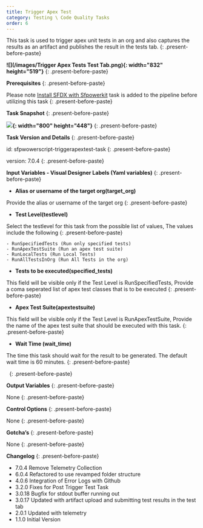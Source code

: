 ```yaml
---
title: Trigger Apex Test
category: Testing \ Code Quality Tasks
order: 6
---
```


This task is used to trigger apex unit tests in an org and also captures the results as an artifact and publishes the result in the tests tab.
{: .present-before-paste}

**![](/images/Trigger Apex Tests Test Tab.png){: width="832" height="519"}**
{: .present-before-paste}

**Prerequisites**
{: .present-before-paste}

Please note [Install SFDX with Sfpowerkit](/Tasks/Common-Utility-Tasks/Install%20SFDX%20CLI/) task is added to the pipeline before utilizing this task
{: .present-before-paste}

**Task Snapshot**
{: .present-before-paste}

**![](/uploads/trigger-apex-tests.PNG){: width="800" height="448"}**
{: .present-before-paste}

**Task Version and Details**
{: .present-before-paste}

id: sfpwowerscript-triggerapextest-task
{: .present-before-paste}

version: 7.0.4
{: .present-before-paste}

**Input Variables - Visual Designer Labels (Yaml variables)**
{: .present-before-paste}

* **Alias or username of the target org(target\_org)**

Provide the alias or username of the target org
{: .present-before-paste}

* **Test Level(testlevel)**

Select the testlevel for this task from the possible list of values, The values include the following
{: .present-before-paste}

~~~
- RunSpecifiedTests (Run only specified tests)
- RunApexTestSuite (Run an apex test suite)
- RunLocalTests (Run Local Tests)
- RunAllTestsInOrg (Run All Tests in the org)
~~~

* **Tests to be executed(specified\_tests)**

This field will be visible only if the Test Level is RunSpecifiedTests, Provide a coma seperated list of apex test classes that is to be executed
{: .present-before-paste}

* **Apex Test Suite(apextestsuite)**

This field will be visible only if the Test Level is RunApexTestSuite, Provide the name of the apex test suite that should be executed with this task.
{: .present-before-paste}

* **Wait Time (wait\_time)**

The time this task should wait for the result to be generated. The default wait time is 60 minutes.
{: .present-before-paste}

&nbsp;
{: .present-before-paste}

**Output Variables**
{: .present-before-paste}

None
{: .present-before-paste}

**Control Options**
{: .present-before-paste}

None
{: .present-before-paste}

**Gotcha’s**
{: .present-before-paste}

None
{: .present-before-paste}

**Changelog**
{: .present-before-paste}

* 7\.0.4 Remove Telemetry Collection
* 6\.0.4 Refactored to use revamped folder structure
* 4\.0.6 Integration of Error Logs with Github
* 3\.2.0 Fixes for Post Trigger Test Task
* 3\.0.18 Bugfix for stdout buffer running out
* 3\.0.17 Updated with artifact upload and submitting test results in the test tab
* 2\.0.1 Updated with telemetry
* 1\.1.0 Initial Version